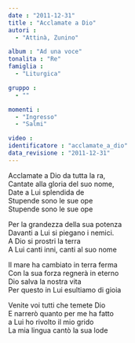 ```yaml
---
date : "2011-12-31"
title : "Acclamate a Dio"
autori : 
  - "Attinà, Zunino"

album : "Ad una voce"
tonalita : "Re"
famiglia : 
  - "Liturgica"

gruppo : 
  - ""

momenti : 
  - "Ingresso"
  - "Salmi"

video : 
identificatore : "acclamate_a_dio"
data_revisione : "2011-12-31"
---
```

  
  
  
  
  
  
  
  
  
Acclamate a Dio da tutta la ra,  
Cantate alla gloria del suo nome,  
Date a Lui splendida de  
Stupende sono le sue ope      
Stupende sono le sue ope       
  
  
  
Per la grandezza della sua potenza  
Davanti a Lui si piegano i nemici.  
A Dio si prostri la terra  
A Lui canti inni, canti al suo nome  
  
  
  
  
Il mare ha cambiato in terra ferma  
Con la sua forza regnerà in eterno  
Dio salva la nostra vita  
Per questo in Lui esultiamo di gioia  
  
  
  
  
Venite voi tutti che temete Dio  
E narrerò quanto per me ha fatto  
a Lui ho rivolto il mio grido  
La mia lingua cantò la sua lode  
  
  
  
